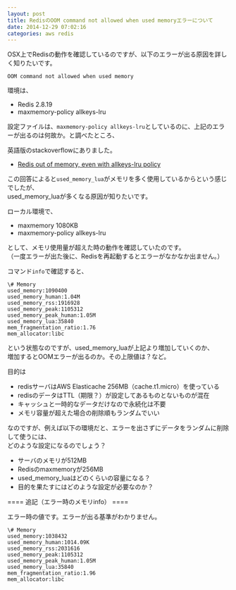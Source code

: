 ```yaml
---
layout: post
title: RedisのOOM command not allowed when used memoryエラーについて
date: 2014-12-29 07:02:16
categories: aws redis
---
```

<p>OSX上でRedisの動作を確認しているのですが、以下のエラーが出る原因を詳しく知りたいです。</p>

<p><code>OOM command not allowed when used memory</code></p>

<p>環境は、</p>

<ul>
<li>Redis 2.8.19</li>
<li>maxmemory-policy allkeys-lru</li>
</ul>

<p>設定ファイルは、<code>maxmemory-policy allkeys-lru</code>としているのに、上記のエラーが出るのは何故か。と調べたところ、</p>

<p>英語版のstackoverflowにありました。</p>

<ul>
<li><a href="https://stackoverflow.com/questions/24990555/redis-out-of-memory-even-with-allkeys-lru-policy">Redis out of memory, even with allkeys-lru policy</a></li>
</ul>

<p>この回答によると<code>used_memory_lua</code>がメモリを多く使用しているからという感じでしたが、<br>
used_memory_luaが多くなる原因が知りたいです。</p>

<p>ローカル環境で、</p>

<ul>
<li>maxmemory 1080KB</li>
<li>maxmemory-policy allkeys-lru</li>
</ul>

<p>として、メモリ使用量が超えた時の動作を確認していたのです。<br>
（一度エラーが出た後に、Redisを再起動するとエラーがなかなか出ません。）</p>

<p>コマンド<code>info</code>で確認すると、</p>

```
\# Memory
used_memory:1090400
used_memory_human:1.04M
used_memory_rss:1916928
used_memory_peak:1105312
used_memory_peak_human:1.05M
used_memory_lua:35840
mem_fragmentation_ratio:1.76
mem_allocator:libc
```

<p>という状態なのですが、used_memory_luaが上記より増加していくのか、<br>
増加するとOOMエラーが出るのか。その上限値は？など。</p>

<p>目的は</p>

<ul>
<li>redisサーバはAWS Elasticache 256MB（cache.t1.micro）を使っている</li>
<li>redisのデータはTTL（期限？）が設定してあるものとないものが混在</li>
<li>キャッシュと一時的なデータだけなので永続化は不要</li>
<li>メモリ容量が超えた場合の削除順もランダムでいい</li>
</ul>

<p>なのですが、例えば以下の環境だと、エラーを出さずにデータをランダムに削除して使うには、<br>
どのような設定になるのでしょう？</p>

<ul>
<li>サーバのメモリが512MB</li>
<li>Redisのmaxmemoryが256MB</li>
<li>used_memory_luaはどのくらいの容量になる？</li>
<li>目的を果たすにはどのような設定が必要なのか？</li>
</ul>

<p>==== 追記（エラー時のメモリinfo） ====</p>

<p>エラー時の値です。エラーが出る基準がわかりません。</p>

```
\# Memory
used_memory:1038432
used_memory_human:1014.09K
used_memory_rss:2031616
used_memory_peak:1105312
used_memory_peak_human:1.05M
used_memory_lua:35840
mem_fragmentation_ratio:1.96
mem_allocator:libc
```
